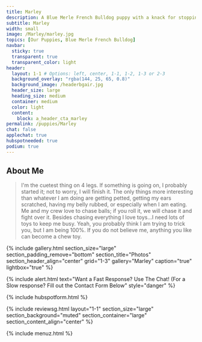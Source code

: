 ```yaml
---
title: Marley
description: A Blue Merle French Bulldog puppy with a knack for stopping traffic.
subtitle: Marley
width: small
image: /Marley/marley.jpg
topics: [Our Puppies, Blue Merle French Bulldog]
navbar:
  sticky: true
  transparent: true
  transparent_color: light
header:
  layout: 1-1 # Options: left, center, 1-1, 1-2, 1-3 or 2-3
  background_overlay: "rgba(144, 25, 65, 0.8)"
  background_image: /headerbgair.jpg
  header_size: large
  heading_size: medium
  container: medium
  color: light
  content:
    block: a_header_cta_marley
permalink: /puppies/Marley
chat: false
applechat: true
hubspotneeded: true
podium: true
---
```


## About Me

 > I'm the cuetest thing on 4 legs. If something is going on, I probably started it; not to worry, I will finish it. The only things more interesting than whatever I am doing are getting petted, getting my ears scratched, having my belly rubbed, or especially when I am eating. Me and my crew love to chase balls; if you roll it, we will chase it and fight over it. Besides chasing everything I love toys...I need lots of toys to keep me busy. Yeah, you probably think I am trying to trick you, but I am being 100%. If you do not believe me, anything you like can become a chew toy.


{% include gallery.html 
  section_size="large"
  section_padding_remove="bottom"
  section_title="Photos" 
  section_header_align="center"
  grid="1-3"
  gallery="Marley"
  caption="true"
  lightbox="true"
%}




{% include alert.html text="Want a Fast Response? Use The Chat! (For a Slow response? Fill out the Contact Form Below" style="danger" %}
<div
    class="apple-business-chat-banner-container"
    data-apple-business-id="aea0f1e1-d35e-4943-a9f1-141bc4d2db78"
    data-apple-business-phone="+12127390182"
    data-apple-banner-cta="Imessage Us!"
    data-apple-banner-context="If you have an Iphone you'll see the chat, ID, if not you'll only see the phone icon"
    data-apple-banner-rounded-corners="false"
></div>
{% include hubspotform.html %}

{% include reviewsg.html
   layout="1-1"
  section_size="large"
  section_background="muted"
  section_container="large"
  section_content_align="center"
%}




{% include menuz.html %}